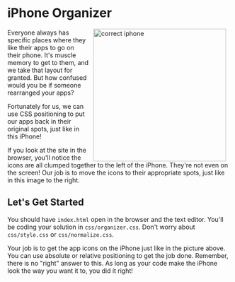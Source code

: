 # iPhone Organizer
<img src="https://s3.amazonaws.com/after-school-assets/iphone-correct.png" alt="correct iphone" align="right" height="300" hspace="10">

Everyone always has specific places where they like their apps to go on their phone. It's muscle memory to get to them, and we take that layout for granted. But how confused would you be if someone rearranged your apps?

Fortunately for us, we can use CSS positioning to put our apps back in their original spots, just like in this iPhone!

If you look at the site in the browser, you'll notice the icons are all clumped together to the left of the iPhone. They're not even on the screen! Our job is to move the icons to their appropriate spots, just like in this image to the right.

## Let's Get Started

You should have `index.html` open in the browser and the text editor. You'll be coding your solution in `css/organizer.css`. Don't worry about `css/style.css` or `css/normalize.css`.

Your job is to get the app icons on the iPhone just like in the picture above. You can use absolute or relative positioning to get the job done. Remember, there is no "right" answer to this. As long as your code make the iPhone look the way you want it to, you did it right!